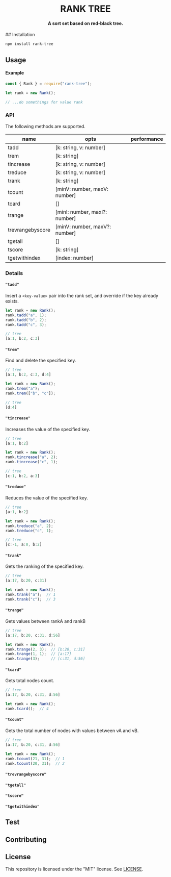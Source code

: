 <p align="center">
    <h1 align="center">RANK TREE</h1>
    <h4 align="center">A sort set based on red-black tree.</h4>
</p>
## Installation

```bash
npm install rank-tree
```

## Usage

#### Example

```js
const { Rank } = require("rank-tree");

let rank = new Rank();

// ...do somethings for value rank
```

### API

The following methods are supported.

| name             | opts                          | performance |
| ---------------- | ----------------------------- | ----------- |
| tadd             | [k: string, v: number]        |             |
| trem             | [k: string]                   |             |
| tincrease        | [k: string, v: number]        |             |
| treduce          | [k: string, v: number]        |             |
| trank            | [k: string]                   |             |
| tcount           | [minV: number, maxV: number]  |             |
| tcard            | []                            |             |
| trange           | [minI: number, maxI?: number] |             |
| trevrangebyscore | [minV: number, maxV?: number] |             |
| tgetall          | []                            |             |
| tscore           | [k: string]                   |             |
| tgetwithindex    | [index: number]               |             |

### Details

#### `"tadd"`

Insert a `<key-value>` pair into the rank set, and override if the key already exists.

```js
let rank = new Rank();
rank.tadd("a", 1);
rank.tadd("b", 2);
rank.tadd("c", 3);

// tree
[a:1, b:2, c:3]
```



#### `"trem"`

Find and delete the specified key.

```js
// tree
[a:1, b:2, c:3, d:4]

let rank = new Rank();
rank.trem("a");
rank.trem(["b", "c"]);

// tree
[d:4]
```



#### `"tincrease"`

Increases the value of the specified key.

```js
// tree
[a:1, b:2]

let rank = new Rank();
rank.tincrease("a", 2);
rank.tincrease("c", 1);

// tree
[c:1, b:2, a:3]
```



#### `"treduce"`

Reduces the value of the specified key.

```js
// tree
[a:1, b:2]

let rank = new Rank();
rank.treduce("a", 2);
rank.treduce("c", 1);

// tree
[c:-1, a:0, b:2]
```



#### `"trank"`

Gets the ranking of the specified key.

```js
// tree
[a:17, b:20, c:31]

let rank = new Rank();
rank.trank("a");  // 1
rank.trank("c");  // 3
```



#### `"trange"`

Gets values between rankA and rankB

```js
// tree
[a:17, b:20, c:31, d:56]

let rank = new Rank();
rank.trange(2, 3);  // [b:20, c:31]
rank.trange(1, 1);  // [a:17]
rank.trange(3);     // [c:31, d:56]
```



#### `"tcard"`

Gets total nodes count.

```js
// tree
[a:17, b:20, c:31, d:56]

let rank = new Rank();
rank.tcard();  // 4
```



#### `"tcount"`

Gets the total number of nodes with values between vA and vB.

```js
// tree
[a:17, b:20, c:31, d:56]

let rank = new Rank();
rank.tcount(21, 31);  // 1
rank.tcount(20, 31);  // 2
```



#### `"trevrangebyscore"`



#### `"tgetall"`



#### `"tscore"`



#### `"tgetwithindex"`





## Test



## Contributing



## License

This repository is licensed under the "MIT" license. See [LICENSE](LICENSE).


